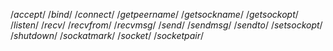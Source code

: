 /*accept*/
/*bind*/
/*connect*/
/*getpeername*/
/*getsockname*/
/*getsockopt*/
/*listen*/
/*recv*/
/*recvfrom*/
/*recvmsg*/
/*send*/
/*sendmsg*/
/*sendto*/
/*setsockopt*/
/*shutdown*/
/*sockatmark*/
/*socket*/
/*socketpair*/
